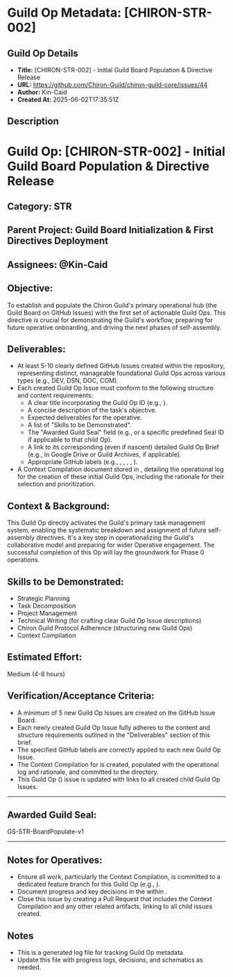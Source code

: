 # Guild Op Metadata: [CHIRON-STR-002]

## Guild Op Details
- **Title:** [CHIRON-STR-002] - Initial Guild Board Population & Directive Release
- **URL:** https://github.com/Chiron-Guild/chiron-guild-core/issues/44
- **Author:** Kin-Caid
- **Created At:** 2025-06-02T17:35:51Z

## Description
# Guild Op: [CHIRON-STR-002] - Initial Guild Board Population & Directive Release

## Category: STR
## Parent Project: Guild Board Initialization & First Directives Deployment
## Assignees: @Kin-Caid

## Objective:
To establish and populate the Chiron Guild's primary operational hub (the Guild Board on GitHub Issues) with the first set of actionable Guild Ops. This directive is crucial for demonstrating the Guild's workflow, preparing for future operative onboarding, and driving the next phases of self-assembly.

## Deliverables:
- At least 5-10 clearly defined GitHub Issues created within the  repository, representing distinct, manageable foundational Guild Ops across various types (e.g., DEV, DSN, DOC, COM).
- Each created Guild Op Issue must conform to the following structure and content requirements:
    - A clear title incorporating the Guild Op ID (e.g., ).
    - A concise description of the task's objective.
    - Expected deliverables for the operative.
    - A list of "Skills to be Demonstrated".
    - The "Awarded Guild Seal" field (e.g.,  or a specific predefined Seal ID if applicable to that child Op).
    - A link to its corresponding (even if nascent) detailed Guild Op Brief (e.g., in Google Drive or Guild Archives, if applicable).
    - Appropriate GitHub labels (e.g., , , , , ).
- A Context Compilation document stored in , detailing the operational log for the creation of these initial Guild Ops, including the rationale for their selection and prioritization.

## Context & Background:
This Guild Op directly activates the Guild's primary task management system, enabling the systematic breakdown and assignment of future self-assembly directives. It's a key step in operationalizing the Guild's collaborative model and preparing for wider Operative engagement. The successful completion of this Op will lay the groundwork for Phase 0 operations.

## Skills to be Demonstrated:
- Strategic Planning
- Task Decomposition
- Project Management
- Technical Writing (for crafting clear Guild Op Issue descriptions)
- Chiron Guild Protocol Adherence (structuring new Guild Ops)
- Context Compilation

## Estimated Effort:
Medium (4-8 hours)

## Verification/Acceptance Criteria:
- A minimum of 5 new Guild Op Issues are created on the  GitHub Issue Board.
- Each newly created Guild Op Issue fully adheres to the content and structure requirements outlined in the "Deliverables" section of this brief.
- The specified GitHub labels are correctly applied to each new Guild Op Issue.
- The Context Compilation for  is created, populated with the operational log and rationale, and committed to the  directory.
- This Guild Op () issue is updated with links to all created child Guild Op Issues.

---

## Awarded Guild Seal:
GS-STR-BoardPopulate-v1

---

## Notes for Operatives:
- Ensure all work, particularly the Context Compilation, is committed to a dedicated feature branch for this Guild Op (e.g., ).
- Document progress and key decisions in the  within .
- Close this issue by creating a Pull Request that includes the Context Compilation and any other related artifacts, linking to all child issues created.

## Notes
- This is a generated log file for tracking Guild Op metadata.
- Update this file with progress logs, decisions, and schematics as needed.
